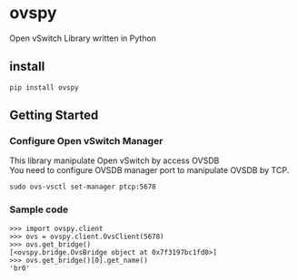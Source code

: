 # ovspy
Open vSwitch Library written in Python  


## install
```
pip install ovspy
```

## Getting Started

### Configure Open vSwitch Manager
This library manipulate Open vSwitch by access OVSDB  
You need to configure OVSDB manager port to manipulate OVSDB by TCP.
```
sudo ovs-vsctl set-manager ptcp:5678
```

### Sample code
```
>>> import ovspy.client
>>> ovs = ovspy.client.OvsClient(5678)
>>> ovs.get_bridge()
[<ovspy.bridge.OvsBridge object at 0x7f3197bc1fd0>]
>>> ovs.get_bridge()[0].get_name()
'br0'
```

